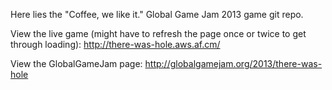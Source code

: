Here lies the "Coffee, we like it." Global Game Jam 2013 game git repo.

View the live game (might have to refresh the page once or twice to get through loading):
http://there-was-hole.aws.af.cm/

View the GlobalGameJam page:
http://globalgamejam.org/2013/there-was-hole
